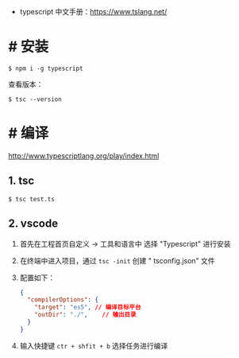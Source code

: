 - typescript 中文手册：https://www.tslang.net/

# # 安装

```shell
$ npm i -g typescript
```

查看版本：

```shell
$ tsc --version
```

# # 编译

http://www.typescriptlang.org/play/index.html

## 1. tsc

```shell
$ tsc test.ts
```

## 2. vscode

1. 首先在工程首页自定义 -> 工具和语言中 选择 "Typescript" 进行安装

2. 在终端中进入项目，通过 `tsc -init` 创建 " tsconfig.json" 文件

3. 配置如下：

   ```json
   {
     "compilerOptions": {
       "target": "es5", // 编译目标平台
       "outDir": "./",    // 输出目录
     }
   }
   ```

4. 输入快捷键 `ctr + shfit + b` 选择任务进行编译





